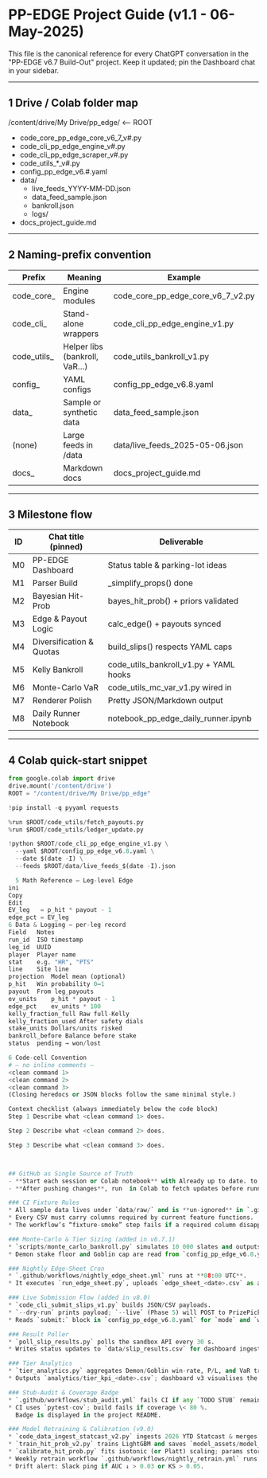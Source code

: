 # PP-EDGE Project Guide  (v1.1 - 06-May-2025)

This file is the canonical reference for every ChatGPT conversation in the "PP-EDGE v6.7 Build-Out" project.
Keep it updated; pin the Dashboard chat in your sidebar.

---

## 1 Drive / Colab folder map

/content/drive/My Drive/pp_edge/    <-- ROOT  
- code_core_pp_edge_core_v6_7_v#.py  
- code_cli_pp_edge_engine_v#.py  
- code_cli_pp_edge_scraper_v#.py  
- code_utils_*_v#.py  
- config_pp_edge_v6.#.yaml  
- data/  
    - live_feeds_YYYY-MM-DD.json  
    - data_feed_sample.json  
    - bankroll.json  
    - logs/  
- docs_project_guide.md  

---

## 2 Naming-prefix convention

Prefix       | Meaning                         | Example
------------ | ------------------------------- | ----------------------------
code_core_   | Engine modules                  | code_core_pp_edge_core_v6_7_v2.py  
code_cli_    | Stand-alone wrappers            | code_cli_pp_edge_engine_v1.py  
code_utils_  | Helper libs (bankroll, VaR…)     | code_utils_bankroll_v1.py  
config_      | YAML configs                    | config_pp_edge_v6.8.yaml  
data_        | Sample or synthetic data        | data_feed_sample.json  
(none)       | Large feeds in /data            | data/live_feeds_2025-05-06.json  
docs_        | Markdown docs                   | docs_project_guide.md  

---

## 3 Milestone flow

ID | Chat title (pinned)     | Deliverable  
---|-------------------------|--------------------------------  
M0 | PP-EDGE Dashboard       | Status table & parking-lot ideas  
M1 | Parser Build            | _simplify_props() done  
M2 | Bayesian Hit-Prob       | bayes_hit_prob() + priors validated  
M3 | Edge & Payout Logic     | calc_edge() + payouts synced  
M4 | Diversification & Quotas| build_slips() respects YAML caps  
M5 | Kelly Bankroll          | code_utils_bankroll_v1.py + YAML hooks  
M6 | Monte-Carlo VaR         | code_utils_mc_var_v1.py wired in  
M7 | Renderer Polish         | Pretty JSON/Markdown output  
M8 | Daily Runner Notebook   | notebook_pp_edge_daily_runner.ipynb  

---

## 4 Colab quick-start snippet

```python
from google.colab import drive
drive.mount('/content/drive')
ROOT = "/content/drive/My Drive/pp_edge"

!pip install -q pyyaml requests

%run $ROOT/code_utils/fetch_payouts.py
%run $ROOT/code_utils/ledger_update.py

!python $ROOT/code_cli_pp_edge_engine_v1.py \
  --yaml $ROOT/config_pp_edge_v6.8.yaml \
  --date $(date -I) \
  --feeds $ROOT/data/live_feeds_$(date -I).json

  5 Math Reference – Leg-level Edge
ini
Copy
Edit
EV_leg   = p_hit * payout - 1
edge_pct = EV_leg
6 Data & Logging – per-leg record
Field	Notes
run_id	ISO timestamp
leg_id	UUID
player	Player name
stat	e.g. "HR", "PTS"
line	Site line
projection	Model mean (optional)
p_hit	Win probability 0–1
payout	From leg_payouts
ev_units	p_hit * payout - 1
edge_pct	ev_units * 100
kelly_fraction_full	Raw full-Kelly
kelly_fraction_used	After safety dials
stake_units	Dollars/units risked
bankroll_before	Balance before stake
status	pending → won/lost

6 Code-cell Convention
# — no inline comments —
<clean command 1>
<clean command 2>
<clean command 3>
(Closing heredocs or JSON blocks follow the same minimal style.)

Context checklist (always immediately below the code block)
Step 1 Describe what <clean command 1> does.

Step 2 Describe what <clean command 2> does.

Step 3 Describe what <clean command 3> does.



## GitHub as Single Source of Truth
- **Start each session or Colab notebook** with Already up to date. to sync the latest code.
- **After pushing changes**, run  in Colab to fetch updates before running any cells.

### CI Fixture Rules
* All sample data lives under `data/raw/` and is **un-ignored** in `.gitignore`.
* Every CSV must carry columns required by current feature functions.
* The workflow’s “fixture-smoke” step fails if a required column disappears.

### Monte-Carlo & Tier Sizing (added in v6.7.1)
* `scripts/monte_carlo_bankroll.py` simulates 10 000 slates and outputs VaR / P-land.
* Demon stake floor and Goblin cap are read from `config_pp_edge_v6.8.yaml`.

### Nightly Edge-Sheet Cron
* `.github/workflows/nightly_edge_sheet.yml` runs at **08:00 UTC**.
* It executes `run_edge_sheet.py`, uploads `edge_sheet_<date>.csv` as a workflow artifact, and posts summary metrics to Slack (Webhook ID in repo secret).

### Live Submission Flow (added in v8.0)
* `code_cli_submit_slips_v1.py` builds JSON/CSV payloads.
* `--dry-run` prints payload; `--live` (Phase 5) will POST to PrizePicks sandbox.
* Reads `submit:` block in `config_pp_edge_v6.8.yaml` for `mode` and `webhook_url`.

### Result Poller
* `poll_slip_results.py` polls the sandbox API every 30 s.
* Writes status updates to `data/slip_results.csv` for dashboard ingestion.

### Tier Analytics
* `tier_analytics.py` aggregates Demon/Goblin win-rate, P/L, and VaR trend.
* Outputs `analytics/tier_kpi_<date>.csv`; dashboard v3 visualises the KPIs.

### Stub-Audit & Coverage Badge
* `.github/workflows/stub_audit.yml` fails CI if any `TODO STUB` remains in repo.
* CI uses `pytest-cov`; build fails if coverage \< 80 %.  
  Badge is displayed in the project README.

### Model Retraining & Calibration (v9.0)
* `code_data_ingest_statcast_v2.py` ingests 2026 YTD Statcast & merges park factors.
* `train_hit_prob_v2.py` trains LightGBM and saves `model_assets/model_v2.pkl`.
* `calibrate_hit_prob.py` fits isotonic (or Platt) scaling; params stored in YAML.
* Weekly retrain workflow `.github/workflows/nightly_retrain.yml` runs every Monday 09:00 UTC.
* Drift alert: Slack ping if AUC ↓ > 0.03 or KS > 0.05.

